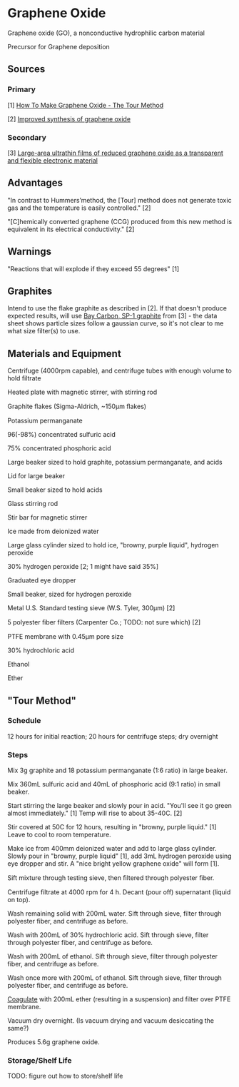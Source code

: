 # Graphene Oxide

Graphene oxide (GO), a nonconductive hydrophilic carbon material

Precursor for Graphene deposition

## Sources

### Primary

[1] [How To Make Graphene Oxide - The Tour Method](https://youtu.be/c17ePPuEaAk)

[2] [Improved synthesis of graphene oxide](https://pubs.acs.org/doi/abs/10.1021/nn1006368)

### Secondary

[3] [Large-area ultrathin films of reduced graphene oxide as a transparent and flexible electronic material](https://www.nature.com/articles/nnano.2008.83)

## Advantages

"In contrast to Hummers’method, the [Tour] method does not generate toxic gas and the temperature is easily controlled." [2]

"[C]hemically converted graphene (CCG) produced from this new method is equivalent in its electrical conductivity." [2]

## Warnings

"Reactions that will explode if they exceed 55 degrees" [1]

## Graphites

Intend to use the flake graphite as described in [2]. If that doesn't produce expected results, will use [Bay Carbon, SP-1 graphite](https://www.baycarbon.com/SP1Summary.htm) from [3] - the data sheet shows particle sizes follow a gaussian curve, so it's not clear to me what size filter(s) to use.

## Materials and Equipment

Centrifuge (4000rpm capable), and centrifuge tubes with enough volume to hold filtrate   

Heated plate with magnetic stirrer, with stirring rod

Graphite ﬂakes (Sigma-Aldrich, ~150μm ﬂakes)

Potassium permanganate

96(-98%) concentrated sulfuric acid

75% concentrated phosphoric acid

Large beaker sized to hold graphite, potassium permanganate, and acids

Lid for large beaker

Small beaker sized to hold acids

Glass stirring rod

Stir bar for magnetic stirrer

Ice made from deionized water

Large glass cylinder sized to hold ice, "browny, purple liquid", hydrogen peroxide

30% hydrogen peroxide [2; 1 might have said 35%]

Graduated eye dropper

Small beaker, sized for hydrogen peroxide

Metal U.S. Standard testing sieve (W.S. Tyler, 300μm) [2]

5 polyester ﬁber filters (Carpenter Co.; TODO: not sure which) [2]

PTFE membrane with 0.45μm pore size

30% hydrochloric acid

Ethanol

Ether

## "Tour Method"

### Schedule

12 hours for initial reaction; 20 hours for centrifuge steps; dry overnight

### Steps

Mix 3g graphite and 18 potassium permanganate (1:6 ratio) in large beaker.

Mix 360mL sulfuric acid and 40mL of phosphoric acid (9:1 ratio) in small beaker.

Start stirring the large beaker and slowly pour in acid. "You'll see it go green almost immediately." [1]  Temp will rise to about 35-40C. [2]

Stir covered at 50C for 12 hours, resulting in "browny, purple liquid." [1]  Leave to cool to room temperature.

Make ice from 400mm deionized water and add to large glass cylinder. Slowly pour in "browny, purple liquid" [1], add 3mL hydrogen peroxide using eye dropper and stir.  A "nice bright yellow graphene oxide" will form [1].

Sift mixture through testing sieve, then ﬁltered through polyester ﬁber.  

Centrifuge filtrate at 4000 rpm for 4 h.  Decant (pour off) supernatant (liquid on top).

Wash remaining solid with 200mL water.  Sift through sieve, filter through polyester fiber, and centrifuge as before.

Wash with 200mL of 30% hydrochloric acid.  Sift through sieve, filter through polyester fiber, and centrifuge as before.

Wash with 200mL of ethanol.  Sift through sieve, filter through polyester fiber, and centrifuge as before.

Wash once more with 200mL of ethanol.  Sift through sieve, filter through polyester fiber, and centrifuge as before.

[Coagulate](https://www.quora.com/What-is-coagulation-in-chemistry) with 200mL ether (resulting in a suspension) and filter over PTFE membrane.

Vacuum dry overnight.  (Is vacuum drying and vacuum desiccating the same?)

Produces 5.6g graphene oxide.

### Storage/Shelf Life

TODO: figure out how to store/shelf life
